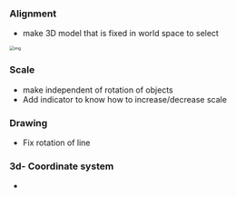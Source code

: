 ### Alignment

- make 3D model that is fixed in world space to select

<img src="https://media.istockphoto.com/id/1282417631/vector/cube-with-arrows-line-icon-choice-of-directions-or-mathematical-concept-three-faces-of-cube.jpg?s=612x612&amp;w=0&amp;k=20&amp;c=45L25QZrP3_MdkzmSexCRYiBtoA4_p0mykiuzcMiWwU=" alt="img" style="zoom:50%;" />

### Scale

- make independent of rotation of objects
- Add indicator to know how to increase/decrease scale

### Drawing

- Fix rotation of line

### 3d- Coordinate system

- 